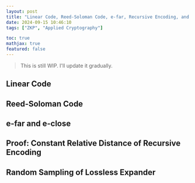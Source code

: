 ```yaml
---
layout: post
title: "Linear Code, Reed-Soloman Code, e-far, Recursive Encoding, and Lossless Expander"
date: 2024-09-15 10:46:10
tags: ["ZKP", "Applied Cryptography"]

toc: true
mathjax: true
featured: false
---
```


> This is still WIP. I'll update it gradually.

## Linear Code

## Reed-Soloman Code

## e-far and e-close

## Proof: Constant Relative Distance of Recursive Encoding

## Random Sampling of Lossless Expander
